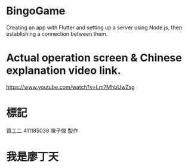# BingoGame
Creating an app with Flutter and setting up a server using Node.js, then establishing a connection between them.
# Actual operation screen & Chinese explanation video link.
https://www.youtube.com/watch?v=Lm7MhbUwZsg
# 標記
資工二 411185038 陳子傑 製作
# 我是廖丁天
